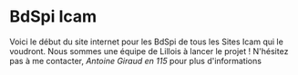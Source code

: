 BdSpi Icam
==========

Voici le début du site internet pour les BdSpi de tous les Sites Icam qui le voudront.
Nous sommes une équipe de Lillois à lancer le projet !
N'hésitez pas à me contacter, *Antoine Giraud en 115* pour plus d'informations